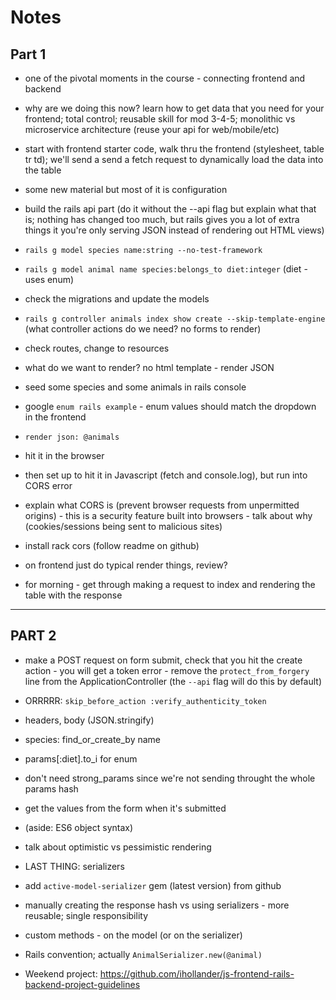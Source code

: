 # Notes

## Part 1
- one of the pivotal moments in the course - connecting frontend and backend
- why are we doing this now? learn how to get data that you need for your frontend; total control; reusable skill for mod 3-4-5; monolithic vs microservice architecture (reuse your api for web/mobile/etc)

- start with frontend starter code, walk thru the frontend (stylesheet, table tr td); we'll send a send a fetch request to dynamically load the data into the table

- some new material but most of it is configuration
- build the rails api part (do it without the --api flag but explain what that is; nothing has changed too much, but rails gives you a lot of extra things it you're only serving JSON instead of rendering out HTML views)

- `rails g model species name:string --no-test-framework`
- `rails g model animal name species:belongs_to diet:integer` (diet - uses enum)

- check the migrations and update the models

- `rails g controller animals index show create --skip-template-engine` (what controller actions do we need? no forms to render)
- check routes, change to resources

- what do we want to render? no html template - render JSON

- seed some species and some animals in rails console

- google `enum rails example` - enum values should match the dropdown in the frontend

- `render json: @animals`

- hit it in the browser

- then set up to hit it in Javascript (fetch and console.log), but run into CORS error
- explain what CORS is (prevent browser requests from unpermitted origins) - this is a security feature built into browsers - talk about why (cookies/sessions being sent to malicious sites)

- install rack cors (follow readme on github)

- on frontend just do typical render things, review?

- for morning - get through making a request to index and rendering the table with the response


-----

## PART 2

- make a POST request on form submit, check that you hit the create action - you will get a token error - remove the `protect_from_forgery` line from the ApplicationController (the `--api` flag will do this by default)
- ORRRRR: `skip_before_action :verify_authenticity_token`

- headers, body (JSON.stringify)

- species: find_or_create_by name

- params[:diet].to_i for enum
- don't need strong_params since we're not sending throught the whole params hash

- get the values from the form when it's submitted

- (aside: ES6 object syntax)

- talk about optimistic vs pessimistic rendering

- LAST THING: serializers

- add `active-model-serializer` gem (latest version) from github

- manually creating the response hash vs using serializers - more reusable; single responsibility

- custom methods - on the model (or on the serializer)

- Rails convention; actually `AnimalSerializer.new(@animal)`

- Weekend project: https://github.com/ihollander/js-frontend-rails-backend-project-guidelines
